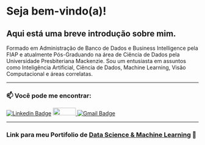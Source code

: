 # Seja bem-vindo(a)!

## Aqui está uma breve introdução sobre mim.

Formado em Administração de Banco de Dados e Business Intelligence pela FIAP e atualmente Pós-Graduando na área de Ciência de Dados pela Universidade Presbiteriana Mackenzie. Sou um entusiasta em assuntos como Inteligência Artificial, Ciência de Dados, Machine Learning, Visão Computacional e áreas correlatas.

---

### 📫 Você pode me encontrar: 

[![Linkedin Badge](https://img.shields.io/badge/-LinkedIn-blue?style=flat-square&logo=Linkedin&logoColor=white)](https://www.linkedin.com/in/idfelipemalatesta/)
<a href="https://www.kaggle.com/felipemalatesta">
  <img src="https://www.dataapplab.com/wp-content/uploads/2017/06/kaggle-logo-gray-300.png" width="60px" height="20px">
</a>
[![Gmail Badge](https://img.shields.io/badge/-Gmail-c14438?style=flat-square&logo=Gmail&logoColor=white)](mailto:idfelipemalatesta@gmail.com)

---

### Link para meu Portifolio de [Data Science & Machine Learning](https://github.com/idfelipemalatesta/MachineLearning) :robot:
